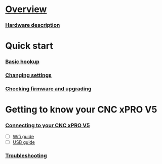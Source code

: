 # [Overview](https://github.com/Spark-Concepts/xPro-V5/wiki)

### [Hardware description](Hardware_Description)

# Quick start

### [Basic hookup](Basic-hookup)
<!-- - [ ] [Motors](Motors) 
<!-- - [ ] [Limit switches](Limit_switches) -->

<!-- ### [Wifi connection](Wifi-connection) -->
 
### [Changing settings](Changing-settings)

<!-- ### [Suggested settings](Suggested-settings)
// - [ ] [Workbee screw](Workbee_screw)
// - [ ] [Openbuilds screw](Openbuilds_screw)
// - [ ] [Bulkman screw](Bulkman_screw)
// - [ ] [Belt driven machines](Belt_driven_machines) -->

### [Checking firmware and upgrading](Checking_firmware_and_upgrading)	

# Getting to know your CNC xPRO V5
	
### [Connecting to your CNC xPRO V5](Connecting_to_your_CNC_xPRO_V5)
 - [ ] [Wifi guide](Wifi_guide)
 - [ ] [USB guide](USB_guide)

<!-- ### [Hooking up your CNC xPRO V5](Hooking_up_your_CNC_xPRO_V5)	
[Front Panel](Front_Panel)
 - [ ] [Power](Power) 
 - [ ] [Cool](Cool)
 - [ ] [VFD-RS485](VFD-RS485)
 - [ ] [Toolhead](Toolhead)
 - [ ] [Relay](Relay)
 - [ ] [Door](Door)
 - [ ] [RS485A/B switch](RS485A/B_switch)
 - [ ] [Program button](Program_button)
 - [ ] [USB](USB)

[Side Panel](Side_Panel)
 - [ ] [Power Switch](Power_Switch) 
 - [ ] [Reset](Reset)
 - [ ] [SD Card](SD_Card)
 - [ ] [Motor fault indicators](Motor_fault_indicators)
 - [ ] [Status indicators](Status_indicators)
 - [ ] [Probe input](Probe_input)
 - [ ] [Macro1 & Macro2](Macro1_&_Macro2)
 - [ ] [TMC diag_0 output](TMC_diag_0_output)

[Rear Panel](Rear_Panel)
 - [ ] [Motor connectors](Motor_connectors) 
 - [ ] [Limit connectors](Limit_connectors)

[Inside jumpers](Inside_jumpers)
 - [ ] [Mist output voltage](Mist_output_voltage)
 - [ ] [Relay signal](Relay_signal) 
 - [ ] [GPIO Logic](GPIO_Logic)
 - [ ] [Limit Switch Logic](Limit_Switch_Logic) -->

### [Troubleshooting](Troubleshooting)	